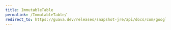 ```yaml
---
title: ImmutableTable
permalink: /ImmutableTable/
redirect_to: https://guava.dev/releases/snapshot-jre/api/docs/com/google/common/collect/ImmutableTable.html
---
```


